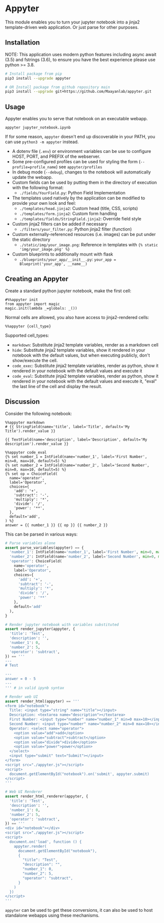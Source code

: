 # Appyter
This module enables you to turn your jupyter notebook into a jinja2 template-driven web application. Or just parse for other purposes.

## Installation
NOTE: This application uses modern python features including async await (3.5) and fstrings (3.6), to ensure you have the best experience please use python >= 3.8.

```bash
# Install package from pip
pip3 install --upgrade appyter

# OR Install package from github repository main
pip3 install --upgrade git+https://github.com/Maayanlab/appyter.git
```

## Usage
Appyter enables you to serve that notebook on an executable webapp.

`appyter jupyter_notebook.ipynb`

If for some reason, `appyter` doesn't end up discoverable in your PATH, you can use `python3 -m appyter` instead.

- A dotenv file (`.env`) or environment variables can be use to configure HOST, PORT, and PREFIX of the webserver.
- Some pre-configured profiles can be used for styling the form (`--profile=profile_name`) see `appyter/profiles`
- In debug mode (`--debug`), changes to the notebook will automatically update the webapp.
- Custom fields can be used by putting them in the directory of execution with the following format:
  - `./fields/YourField.py`: Python Field Implementation
- The templates used natively by the application can be modified to provide your own look and feel:
  - `./templates/head.jinja2`: Custom head (title, CSS, scripts)
  - `./templates/form.jinja2`: Custom form handling
  - `./templates/fields/StringField.jinja2`: Override field style
- Custom jinja2 filters can be added if necessary
  - `./filters/your_filter.py`: Python jinja2 filter (function)
- Custom externally-referenced resources (i.e. images) can be put under the static directory
  - `./static/img/your_image.png`: Reference in templates with `{% static 'img/your_image.png' %}`
- Custom blueprints to additionally mount with flask
  - `./blueprints/your_app/__init__.py`: `your_app = Blueprint('your_app', __name__)`


## Creating an Appyter

Create a standard python jupyter notebook, make the first cell:
```
#%%appyter init
from appyter import magic
magic.init(lambda _=globals: _())
```

Normal cells are allowed, you also have access to jinja2-rendered cells:
```
%%appyter {cell_type}
```

Supported cell_types:
- `markdown`: Substitute jinja2 template variables, render as a markdown cell
- `hide`: Substitute jinja2 template variables, show it rendered in your notebook with the default values, but when executing publicly, don't show/execute the cell.
- `code_exec`: Substitute jinja2 template variables, render as python, show it rendered in your notebook with the default values and execute it
- `code_eval`: Substitute jinja2 template variables, render as python, show it rendered in your notebook with the default values and execute it, "eval" the last line of the cell and display the result.

## Discussion
Consider the following notebook:

```
%%appyter markdown
# {{ StringField(name='title', label='Title', default='My Title').render_value }}

{{ TextField(name='description', label='Description', default='My description').render_value }}
```

```
%%appyter code_eval
{% set number_1 = IntField(name='number_1', label='First Number', min=0, max=10, default=5) %}
{% set number_2 = IntField(name='number_2', label='Second Number', min=0, max=10, default=5) %}
{% set op = ChoiceField(
  name='operator',
  label='Operator',
  choices={
    'add': '+',
    'subtract': '-',
    'multiply': '*',
    'divide': '/',
    'power': '**',
  },
  default='add',
) %}
answer = {{ number_1 }} {{ op }} {{ number_2 }}
```

This can be parsed in various ways:

```python
# Parse variables alone
assert parse_variables(appyter) == {
  'number_1': IntField(name='number_1', label='First Number', min=0, max=10, default=5),
  'number_2': IntField(name='number_2', label='Second Number', min=0, max=10, default=5),
  'operator': ChoiceField(
    name='operator',
    label='Operator',
    choices={
      'add': '+',
      'subtract': '-',
      'multiply': '*',
      'divide': '/',
      'power': '**'
    },
    default='add'
  ),
}

# Render jupyter notebook with variables substituted
assert render_jupyter(appyter, {
  'title': 'Test',
  'description': '',
  'number_1': 0,
  'number_2': 5,
  'operator': 'subtract',
}) == '''
---
# Test

---
answer = 0 - 5
---
''' # in valid ipynb syntax

# Render web UI
assert render_html(appyter) == '''
<form id="notebook">
  Title: <input type="string" name="title"></input>
  Description: <textarea name="description"></textarea>
  First Number: <input type="number" name="number_1" min=0 max=10></input>
  Second Number: <input type="number" name="number_2" min=0 max=10></input>
  Operator: <select name="operator">
    <option value="add">add</option>
    <option value="subtract">subtract</option>
    <option value="divide">divide</option>
    <option value="power">power</option>
  </select>
  <input type="submit" text="Submit"></input>
</form>
<script src="./appyter.js"></script>
<script>
  document.getElementById("notebook").on('submit', appyter.submit)
</script>
'''

# Web UI Renderer
assert render_html_renderer(appyter, {
  'title': 'Test',
  'description': '',
  'number_1': 0,
  'number_2': 5,
  'operator': 'subtract',
}) == '''
<div id="notebook"></div>
<script src="./appyter.js"></script>
<script>
  document.on('load', function () {
    appyter.render(
      document.getElementById("notebook"),
      {
        "title": "Test",
        "description": "",
        "number_1": 0,
        "number_2": 5,
        "operator": "subtract",
      }
    )
  })
</script>
'''
```

`appyter` can be used to get these conversions, it can also be used to host standalone webapps using these mechanisms.

